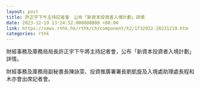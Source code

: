 ```yaml
---
layout: post
title: 許正宇下午主持記者會　公布「新資本投資者入境計劃」詳情
date: 2023-12-19 13:24:52.000000000 +08:00
link: https://news.rthk.hk/rthk/ch/component/k2/1732922-20231219.htm
categories: rthk
---
```


財經事務及庫務局局長許正宇下午將主持記者會，公布「新資本投資者入境計劃」詳情。
 
財經事務及庫務局副秘書長陳詠雯、投資推廣署署長劉凱旋及入境處助理處長程和木亦會出席記者會。

